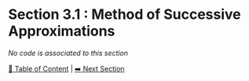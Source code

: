 # Section 3.1 : Method of Successive Approximations

_No code is associated to this section_

[:book: Table of Content](../../README.md) | [:arrow_right: Next Section](../sec3.2/README.md)